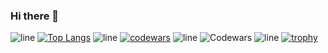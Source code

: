 ### Hi there 👋
![line](https://capsule-render.vercel.app/api?type=rect&color=gradient&height=1)
[![Top Langs](https://github-readme-stats.vercel.app/api/top-langs/?username=vasenkovivan&layout=compact)](https://github.com/anuraghazra/github-readme-stats)
![line](https://capsule-render.vercel.app/api?type=rect&color=gradient&height=1)
[![codewars](https://www.codewars.com/users/LongJumpingCrab/badges/large)](https://www.codewars.com/users/LongJumpingCrab)
![line](https://capsule-render.vercel.app/api?type=rect&color=gradient&height=1)
![Codewars](https://github.r2v.ch/codewars?user=LongJumpingCrab&theme=gradient)
![line](https://capsule-render.vercel.app/api?type=rect&color=gradient&height=1)
[![trophy](https://github-profile-trophy.vercel.app/?username=vasenkovivan&theme=onedark)](https://github.com/ryo-ma/github-profile-trophy)
